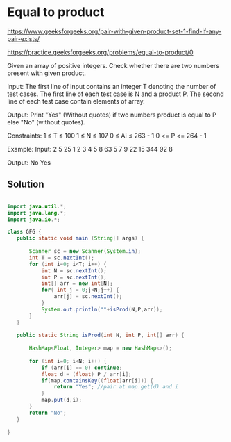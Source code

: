 # Equal to product

https://www.geeksforgeeks.org/pair-with-given-product-set-1-find-if-any-pair-exists/

https://practice.geeksforgeeks.org/problems/equal-to-product/0

Given an array of positive integers. Check whether there are two numbers present with given product.

Input:
The first line of input contains an integer T denoting the number of test cases.
The first line of each test case is N and a product P.
The second line of each test case contain elements of array.

Output:
Print "Yes" (Without quotes) if two numbers product is equal to P else "No" (without quotes).

Constraints:
1 ≤ T ≤ 100
1 ≤ N ≤ 107
0 ≤ Ai ≤ 263 - 1
0 <= P <= 264 - 1

Example:
Input:
2
5 25
1 2 3 4 5
8 63
5 7 9 22 15 344 92 8

Output:
No
Yes




## Solution

 ```java

import java.util.*;
import java.lang.*;
import java.io.*;

class GFG {
	public static void main (String[] args) {
		
		Scanner sc = new Scanner(System.in);
		int T = sc.nextInt();
		for (int i=0; i<T; i++) {
		    int N = sc.nextInt();
		    int P = sc.nextInt();
		    int[] arr = new int[N];
		    for( int j = 0;j<N;j++) {
		        arr[j] = sc.nextInt();
		    }
		    System.out.println(""+isProd(N,P,arr));
		}
	}
	
	public static String isProd(int N, int P, int[] arr) {
	    
	    HashMap<Float, Integer> map = new HashMap<>();
	    
	    for (int i=0; i<N; i++) {
	        if (arr[i] == 0) continue;
	        float d = (float) P / arr[i];
	        if(map.containsKey((float)arr[i])) {
	            return "Yes"; //pair at map.get(d) and i
	        }
	        map.put(d,i);
	    }
	    return "No";
	}
	
}

```
